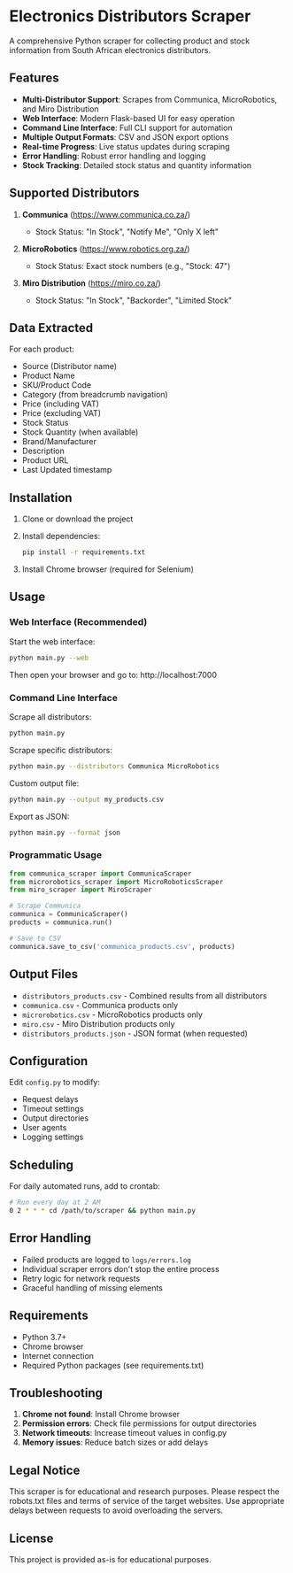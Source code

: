 # Electronics Distributors Scraper

A comprehensive Python scraper for collecting product and stock information from South African electronics distributors.

## Features

- **Multi-Distributor Support**: Scrapes from Communica, MicroRobotics, and Miro Distribution
- **Web Interface**: Modern Flask-based UI for easy operation
- **Command Line Interface**: Full CLI support for automation
- **Multiple Output Formats**: CSV and JSON export options
- **Real-time Progress**: Live status updates during scraping
- **Error Handling**: Robust error handling and logging
- **Stock Tracking**: Detailed stock status and quantity information

## Supported Distributors

1. **Communica** (https://www.communica.co.za/)
   - Stock Status: "In Stock", "Notify Me", "Only X left"
   
2. **MicroRobotics** (https://www.robotics.org.za/)
   - Stock Status: Exact stock numbers (e.g., "Stock: 47")
   
3. **Miro Distribution** (https://miro.co.za/)
   - Stock Status: "In Stock", "Backorder", "Limited Stock"

## Data Extracted

For each product:
- Source (Distributor name)
- Product Name
- SKU/Product Code
- Category (from breadcrumb navigation)
- Price (including VAT)
- Price (excluding VAT)
- Stock Status
- Stock Quantity (when available)
- Brand/Manufacturer
- Description
- Product URL
- Last Updated timestamp

## Installation

1. Clone or download the project
2. Install dependencies:
   ```bash
   pip install -r requirements.txt
   ```

3. Install Chrome browser (required for Selenium)

## Usage

### Web Interface (Recommended)

Start the web interface:
```bash
python main.py --web
```

Then open your browser and go to: http://localhost:7000

### Command Line Interface

Scrape all distributors:
```bash
python main.py
```

Scrape specific distributors:
```bash
python main.py --distributors Communica MicroRobotics
```

Custom output file:
```bash
python main.py --output my_products.csv
```

Export as JSON:
```bash
python main.py --format json
```

### Programmatic Usage

```python
from communica_scraper import CommunicaScraper
from microrobotics_scraper import MicroRoboticsScraper
from miro_scraper import MiroScraper

# Scrape Communica
communica = CommunicaScraper()
products = communica.run()

# Save to CSV
communica.save_to_csv('communica_products.csv', products)
```

## Output Files

- `distributors_products.csv` - Combined results from all distributors
- `communica.csv` - Communica products only
- `microrobotics.csv` - MicroRobotics products only
- `miro.csv` - Miro Distribution products only
- `distributors_products.json` - JSON format (when requested)

## Configuration

Edit `config.py` to modify:
- Request delays
- Timeout settings
- Output directories
- User agents
- Logging settings

## Scheduling

For daily automated runs, add to crontab:
```bash
# Run every day at 2 AM
0 2 * * * cd /path/to/scraper && python main.py
```

## Error Handling

- Failed products are logged to `logs/errors.log`
- Individual scraper errors don't stop the entire process
- Retry logic for network requests
- Graceful handling of missing elements

## Requirements

- Python 3.7+
- Chrome browser
- Internet connection
- Required Python packages (see requirements.txt)

## Troubleshooting

1. **Chrome not found**: Install Chrome browser
2. **Permission errors**: Check file permissions for output directories
3. **Network timeouts**: Increase timeout values in config.py
4. **Memory issues**: Reduce batch sizes or add delays

## Legal Notice

This scraper is for educational and research purposes. Please respect the robots.txt files and terms of service of the target websites. Use appropriate delays between requests to avoid overloading the servers.

## License

This project is provided as-is for educational purposes.